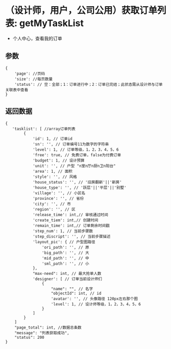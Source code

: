 # （设计师，用户，公司公用）获取订单列表: getMyTaskList

- 个人中心，查看我的订单

## 参数

    {
        'page': //页码
        'size': //每页数量
        'status': // 空：全部；1：订单进行中；2：订单已完结；此状态需从设计师与订单关联表中查看
    }

## 返回数据

    {
       'tasklist': [ //array订单列表
            {
                'id': 1, // 订单id
                'sn': '', // 订单编号11为数字的字符串
                'level': 1, // 订单等级，1，2，3，4，5，6
                'free': true, // 免费订单，false为付费订单
                'budget': 1, // 设计预算
                'unit': '', // 户型 "n室n厅n厨n卫n阳台"
                'area': 1, // 面积
                'style': '', // 风格
                'house_status': '', // '旧房翻新'||'新房'
                'house_type': '', // '跃层'||'平层'||'别墅'
                'village': '', // 小区名
                'province': '', // 省份
                'city': '', // 市
                'region': '', // 区
                'release_time': int,// 审核通过时间
                'create_tiem': int,// 创建时间
                'remain_time': int,// 订单剩余时间戳
                'step_num': 1, // 当前步骤数
                'step_discript': '', // 当前步骤描述
                'layout_pic': { // 户型图路径
                    'ori_path': '', // 原
                    'big_path': '', // 大
                    'mid_path': '', // 中
                    'sml_path': '', // 小
                },
                "max-need": int, // 最大抢单人数
                'designer': [ // 订单当前设计师们
                    {
                        "name": "", // 名字
                        "objectId": int, // id
                        'avatar': '', // 头像路径 120px左右那个图
                        'level': 1, // 设计师等级，1，2，3，4，5，6
                    }
                ]
            }
        ]
        "page_total": int, //数据总条数
        "message": "列表获取成功",
        "status": 200
    }